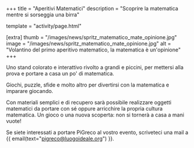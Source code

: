 +++
title = "Aperitivi Matematici"
description = "Scoprire la matematica mentre si sorseggia una birra"

template = "activity/page.html"

[extra]
thumb = "/images/news/spritz_matematico_mate_opinione.jpg"
image = "/images/news/spritz_matematico_mate_opinione.jpg"
alt = "Volantino del primo aperitivo matematico, la matematica è un'opinione"
+++

Uno stand colorato e interattivo rivolto a grandi e piccini, per mettersi alla prova e portare a casa un po' di matematica.

Giochi, puzzle, sfide e molto altro per divertirsi con la matematica e imparare giocando.

Con materiali semplici e di recupero sarà possibile realizzare oggetti matematici da portare con sé oppure arricchire la propria cultura matematica. Un gioco o una nuova scoperta: non si tornerà a casa a mani vuote!

Se siete interessati a portare PiGreco al vostro evento, scriveteci una mail a {{ email(text="pigreco@luogoideale.org") }}.
